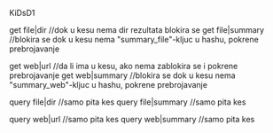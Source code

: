 KiDsD1

get file|dir		//dok u kesu nema dir rezultata blokira se
get file|summary	//blokira se dok u kesu nema "summary_file"-kljuc u hashu, pokrene prebrojavanje

get web|url			//da li ima u kesu, ako nema zablokira se i pokrene prebrojavanje
get web|summary		//blokira se dok u kesu nema "summary_web"-kljuc u hashu, pokrene prebrojavanje

query file|dir		//samo pita kes
query file|summary	//samo pita kes

query web|url		//samo pita kes
query web|summary	//samo pita kes
